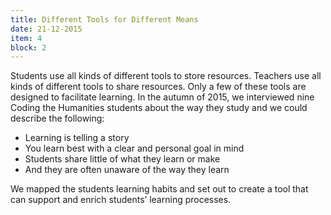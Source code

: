 ```yaml
---
title: Different Tools for Different Means
date: 21-12-2015
item: 4
block: 2
---
```

Students use all kinds of different tools to store resources. Teachers use all kinds of different tools to share resources. Only a few of these tools are designed to facilitate learning. In the autumn of 2015, we interviewed nine Coding the Humanities students about the way they study and we could describe the following: 

- Learning is telling a story
- You learn best with a clear and personal goal in mind
- Students share little of what they learn or make
- And they are often unaware of the way they learn

We mapped the students learning habits and set out to create a tool that can support and enrich students’ learning processes.
